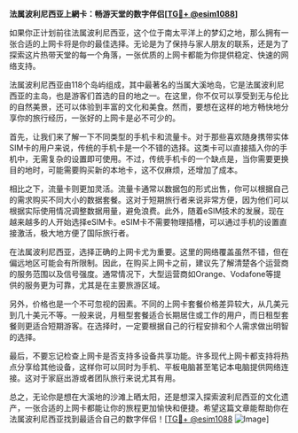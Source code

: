 **法属波利尼西亚上網卡：畅游天堂的数字伴侣[[TG💪+ @esim1088](https://t.me/s/esim1088)]**

如果你正计划前往法属波利尼西亚，这个位于南太平洋上的梦幻之地，那么拥有一张合适的上网卡将是你的最佳选择。无论是为了保持与家人朋友的联系，还是为了探索这片热带天堂的每一个角落，一张优质的上网卡都能为你提供稳定、快速的网络支持。

法属波利尼西亚由118个岛屿组成，其中最著名的当属大溪地岛，它是法属波利尼西亚的主岛，也是游客们首选的目的地之一。在这里，你不仅可以享受到无与伦比的自然美景，还可以体验到丰富的文化和美食。然而，要想在这样的地方畅快地分享你的旅行经历，一张好的上网卡是必不可少的。

首先，让我们来了解一下不同类型的手机卡和流量卡。对于那些喜欢随身携带实体SIM卡的用户来说，传统的手机卡是一个不错的选择。这类卡可以直接插入你的手机中，无需复杂的设置即可使用。不过，传统手机卡的一个缺点是，当你需要更换目的地时，可能需要购买新的本地卡，这不仅麻烦，还增加了成本。

相比之下，流量卡则更加灵活。流量卡通常以数据包的形式出售，你可以根据自己的需求购买不同大小的数据套餐。这对于短期旅行者来说非常方便，因为他们可以根据实际使用情况调整数据用量，避免浪费。此外，随着eSIM技术的发展，现在越来越多的人开始选择eSIM卡。eSIM卡不需要物理插槽，可以通过手机的设置直接激活，极大地方便了国际旅行者。

在法属波利尼西亚，选择正确的上网卡尤为重要。这里的网络覆盖虽然不错，但在偏远地区可能会有所限制。因此，在购买上网卡之前，建议先了解清楚各个运营商的服务范围以及信号强度。通常情况下，大型运营商如Orange、Vodafone等提供的服务更为可靠，尤其是在主要旅游区域。

另外，价格也是一个不可忽视的因素。不同的上网卡套餐价格差异较大，从几美元到几十美元不等。一般来说，月租型套餐适合长期居住或工作的用户，而日租型套餐则更适合短期游客。在选择时，一定要根据自己的行程安排和个人需求做出明智的选择。

最后，不要忘记检查上网卡是否支持多设备共享功能。许多现代上网卡都支持将热点分享给其他设备，这样你可以同时为手机、平板电脑甚至笔记本电脑提供网络连接。这对于家庭出游或者团队旅行来说尤其有用。

总之，无论你是想在大溪地的沙滩上晒太阳，还是想深入探索波利尼西亚的文化遗产，一张合适的上网卡都能让你的旅程更加愉快和便捷。希望这篇文章能帮助你在法属波利尼西亚找到最适合自己的数字伴侣！[[TG💪+ @esim1088](https://t.me/s/esim1088) ![Image](https://i.postimg.cc/4NQfJmqS/Snipaste-2025-05-13-00-14-12.png)]